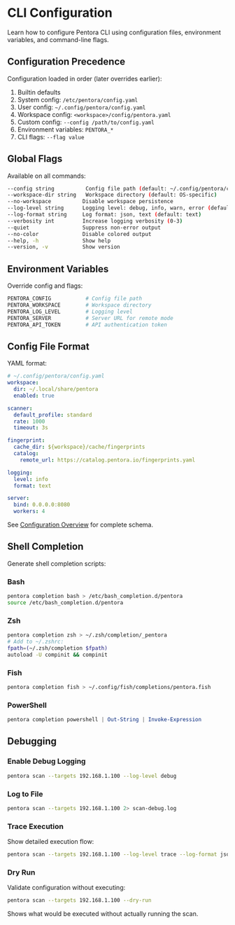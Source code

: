 # CLI Configuration

Learn how to configure Pentora CLI using configuration files, environment variables, and command-line flags.

## Configuration Precedence

Configuration loaded in order (later overrides earlier):

1. Builtin defaults
2. System config: `/etc/pentora/config.yaml`
3. User config: `~/.config/pentora/config.yaml`
4. Workspace config: `<workspace>/config/pentora.yaml`
5. Custom config: `--config /path/to/config.yaml`
6. Environment variables: `PENTORA_*`
7. CLI flags: `--flag value`

## Global Flags

Available on all commands:

```bash
--config string          Config file path (default: ~/.config/pentora/config.yaml)
--workspace-dir string   Workspace directory (default: OS-specific)
--no-workspace          Disable workspace persistence
--log-level string      Logging level: debug, info, warn, error (default: info)
--log-format string     Log format: json, text (default: text)
--verbosity int         Increase logging verbosity (0-3)
--quiet                 Suppress non-error output
--no-color              Disable colored output
--help, -h              Show help
--version, -v           Show version
```

## Environment Variables

Override config and flags:

```bash
PENTORA_CONFIG           # Config file path
PENTORA_WORKSPACE        # Workspace directory
PENTORA_LOG_LEVEL        # Logging level
PENTORA_SERVER           # Server URL for remote mode
PENTORA_API_TOKEN        # API authentication token
```

## Config File Format

YAML format:

```yaml
# ~/.config/pentora/config.yaml
workspace:
  dir: ~/.local/share/pentora
  enabled: true

scanner:
  default_profile: standard
  rate: 1000
  timeout: 3s

fingerprint:
  cache_dir: ${workspace}/cache/fingerprints
  catalog:
    remote_url: https://catalog.pentora.io/fingerprints.yaml

logging:
  level: info
  format: text

server:
  bind: 0.0.0.0:8080
  workers: 4
```

See [Configuration Overview](/docs/configuration/overview) for complete schema.

## Shell Completion

Generate shell completion scripts:

### Bash

```bash
pentora completion bash > /etc/bash_completion.d/pentora
source /etc/bash_completion.d/pentora
```

### Zsh

```bash
pentora completion zsh > ~/.zsh/completion/_pentora
# Add to ~/.zshrc:
fpath=(~/.zsh/completion $fpath)
autoload -U compinit && compinit
```

### Fish

```bash
pentora completion fish > ~/.config/fish/completions/pentora.fish
```

### PowerShell

```powershell
pentora completion powershell | Out-String | Invoke-Expression
```

## Debugging

### Enable Debug Logging

```bash
pentora scan --targets 192.168.1.100 --log-level debug
```

### Log to File

```bash
pentora scan --targets 192.168.1.100 2> scan-debug.log
```

### Trace Execution

Show detailed execution flow:

```bash
pentora scan --targets 192.168.1.100 --log-level trace --log-format json | jq
```

### Dry Run

Validate configuration without executing:

```bash
pentora scan --targets 192.168.1.100 --dry-run
```

Shows what would be executed without actually running the scan.
